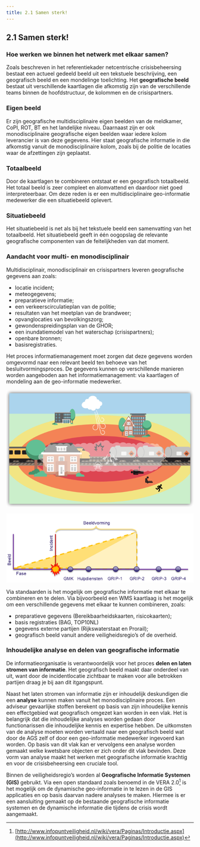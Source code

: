 ```yaml
---
title: 2.1 Samen sterk!
---
```


## 2.1 Samen sterk!

### Hoe werken we binnen het netwerk met elkaar samen?

Zoals beschreven in het referentiekader netcentrische crisisbeheersing bestaat een actueel
gedeeld beeld uit een tekstuele beschrijving, een geografisch beeld en een mondelinge
toelichting. Het **geografische beeld** bestaat uit verschillende kaartlagen die afkomstig zijn
van de verschillende teams binnen de hoofdstructuur, de kolommen en de crisispartners.

### Eigen beeld
Er zijn geografische multidisciplinaire eigen beelden van de meldkamer, CoPI, ROT, BT en het landelijke niveau. Daarnaast zijn er ook monodisciplinaire geografische eigen beelden waar iedere kolom leverancier is van deze gegevens. Hier staat geografische informatie in
die afkomstig vanuit de monodisciplinaire kolom, zoals bij de politie de locaties waar de afzettingen zijn geplaatst.

### Totaalbeeld
Door de kaartlagen te combineren ontstaat er een geografisch totaalbeeld. Het totaal beeld is zeer compleet en alomvattend en daardoor niet goed interpreteerbaar. Om deze reden is er een multidisciplinaire geo-informatie medewerker die een situatiebeeld oplevert.

### Situatiebeeld
Het situatiebeeld is net als bij het tekstuele beeld een samenvatting van het totaalbeeld. Het situatiebeeld geeft in één oogopslag de relevante geografische componenten van de feitelijkheden van dat moment.

### Aandacht voor multi- en monodisciplinair
Multidisciplinair, monodisciplinair en crisispartners leveren geografische gegevens aan
zoals:

- locatie incident;
- meteogegevens;
- preparatieve informatie;
- een verkeerscirculatieplan van de politie;
- resultaten van het meetplan van de brandweer;
- opvanglocaties van bevolkingszorg;
- gewondenspreidingsplan van de GHOR;
- een inundatiemodel van het waterschap (crisispartners);
- openbare bronnen;
- basisregistraties.

Het proces informatiemanagement moet zorgen dat deze gegevens worden omgevormd naar een relevant beeld ten behoeve van het besluitvormingsproces. De gegevens kunnen op verschillende manieren worden aangeboden aan het informatiemanagement: via kaartlagen of mondeling aan de geo-informatie medewerker.

![Samen sterk](images/samen_sterk.png)

![Beeldvorming](images/afbeelding_2.png)

Via standaarden is het mogelijk om geografische informatie met elkaar te combineren en te delen. Via bijvoorbeeld een WMS kaartlaag is het mogelijk om een verschillende gegevens met elkaar te kunnen combineren, zoals:

- preparatieve gegevens (Bereikbaarheidskaarten, risicokaarten);
- basis registraties (BAG, TOP10NL)
- gegevens externe partijen (Rijkswaterstaat en Prorail);
- geografisch beeld vanuit andere veiligheidsregio’s of de overheid.

### Inhoudelijke analyse en delen van geografische informatie
De informatieorganisatie is verantwoordelijk voor het proces **delen en laten stromen van informatie**. Het geografisch beeld maakt daar onderdeel van uit, want door de incidentlocatie zichtbaar te maken voor alle betrokken partijen draag je bij aan dit itgangspunt.

Naast het laten stromen van informatie zijn er inhoudelijk deskundigen die een **analyse** kunnen maken vanuit het monodisciplinaire proces. Een adviseur gevaarlijke stoffen berekent op basis van zijn inhoudelijke kennis een effectgebied wat geografisch omgezet
kan worden in een vlak. Het is belangrijk dat die inhoudelijke analyses worden gedaan door functionarissen die inhoudelijke kennis en expertise hebben. De uitkomsten van de analyse moeten worden vertaald naar een geografisch beeld wat door de AGS zelf of door een geo-informatie medewerker ingevoerd kan worden. Op basis van dit vlak kan er vervolgens een analyse worden gemaakt welke kwetsbare objecten er zich onder dit vlak bevinden. Deze vorm van analyse maakt het werken met geografische informatie krachtig en voor de crisisbeheersing een cruciale tool.

Binnen de veiligheidsregio’s worden al **Geografische Informatie Systemen (GIS)** gebruikt. Via een open standaard zoals benoemd in de VERA 2.0[^5] is het mogelijk om de dynamische geo-informatie in te lezen in de GIS applicaties en op basis daarvan nadere analyses te maken. Hiermee is er een aansluiting gemaakt op de bestaande geografische informatie systemen en de dynamische informatie die tijdens de crisis wordt aangemaakt.

[^5]: [http://www.infopuntveiligheid.nl/wiki/vera/Paginas/Introductie.aspx](http://www.infopuntveiligheid.nl/wiki/vera/Paginas/Introductie.aspx)